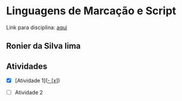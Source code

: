 

# Linguagens de Marcação e Script

Link para disciplina: [aqui](https://sites.google.com/view/victorufc/2020-1/linguagens-de-marca%C3%A7%C3%A3o-e-scripts?authuser=0)

## Ronier da Silva lima 

## Atividades 

- [x] [Atividade 1]([- [x]](https://ronierlima.github.io/LMS-2020.1/Atividade%201/))
  
- [ ] Atividade 2 



